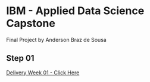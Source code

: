 # IBM - Applied Data Science Capstone

Final Project by Anderson Braz de Sousa

## Step 01

[Delivery Week 01 - Click Here](https://github.com/andersonbraz/Coursera_Capstone/blob/master/Notebook_Coursera_Capstone.ipynb)
